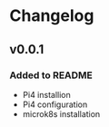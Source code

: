 # Changelog

## v0.0.1

### Added to README
- Pi4 installion
- Pi4 configuration
- microk8s installation
